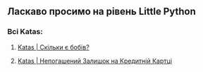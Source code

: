 ## Ласкаво просимо на рівень Little Python


### Всі Katas:

1. [Katas | Скільки є бобів?](https://github.com/gopjak36/pythonkata/tree/master/ukr/Python%20Katas/1.%20Little%20Python/1.%20Katas)

2. [Katas | Непогашений Залишок на Кредитній Картці](https://github.com/gopjak36/pythonkata/tree/master/ukr/Python%20Katas/1.%20Little%20Python/2.%20Katas)
